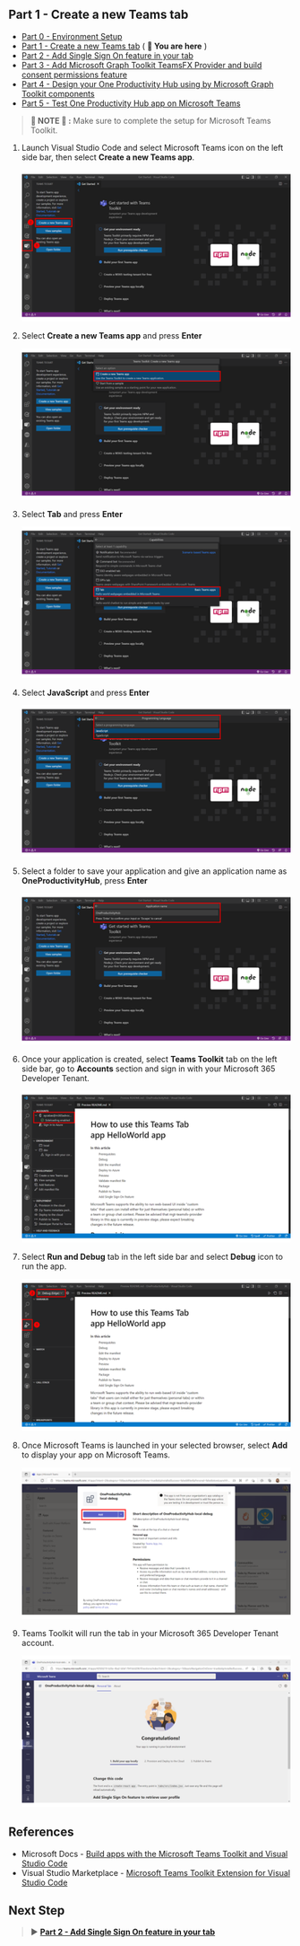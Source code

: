 ## Part 1 - Create a new Teams tab

- [Part 0 - Environment Setup](00-Setup.md) 
- [Part 1 - Create a new Teams tab](01-Create_Teams_tab.md) ( **📍 You are here** )
- [Part 2 - Add Single Sign On feature in your tab](/Labs/02-Create_SSO_Feature.md)
- [Part 3 - Add Microsoft Graph Toolkit TeamsFX Provider and build consent permissions feature](/Labs/03-Initialize_MGT_and_consent_permissions.md)
- [Part 4 - Design your One Productivity Hub using by Microsoft Graph Toolkit components](04-Design_your_tab_using_MGT_components.md)
- [Part 5 - Test One Productivity Hub app on Microsoft Teams](05-Test_your_tab.md)

> **📌 NOTE 📌 :** Make sure to complete the setup for Microsoft Teams Toolkit.

1. Launch Visual Studio Code and select Microsoft Teams icon on the left side bar, then select **Create a new Teams app**.

   ![Microsoft Teams Toolkit Extension for Visual Studio Code](Images/TT-CreateApp-1.PNG)
   
1. Select **Create a new Teams app** and press **Enter**
   
   ![Microsoft Teams Toolkit Extension for Visual Studio Code](Images/TT-CreateApp-2.PNG)

1. Select **Tab** and press **Enter**
   
   ![Microsoft Teams Toolkit Extension for Visual Studio Code](Images/TT-CreateApp-3.PNG)
   
1. Select **JavaScript** and press **Enter**

    ![Microsoft Teams Toolkit Extension for Visual Studio Code](Images/TT-CreateApp-4.PNG)

1. Select a folder to save your application and give an application name as **OneProductivityHub**, press **Enter**

    ![Microsoft Teams Toolkit Extension for Visual Studio Code](Images/TT-CreateApp-5.PNG)
    
1. Once your application is created, select **Teams Toolkit** tab on the left side bar, go to **Accounts** section and sign in with your Microsoft 365 Developer Tenant.

    ![Microsoft Teams Toolkit Extension for Visual Studio Code](Images/TT-CreateApp-6.PNG)

1. Select **Run and Debug** tab in the left side bar and select **Debug** icon to run the app.

    ![Microsoft Teams Toolkit Extension for Visual Studio Code](Images/TT-CreateApp-7.PNG)

1. Once Microsoft Teams is launched in your selected browser, select **Add** to display your app on Microsoft Teams.

    ![Microsoft Teams Toolkit Extension for Visual Studio Code](Images/TT-CreateApp-8.PNG)

1. Teams Toolkit will run the tab in your Microsoft 365 Developer Tenant account.

    ![Microsoft Teams Toolkit Extension for Visual Studio Code](Images/TT-CreateApp-9.PNG)


## References
- Microsoft Docs - [Build apps with the Microsoft Teams Toolkit and Visual Studio Code](https://cda.ms/1Jj)
- Visual Studio Marketplace - [Microsoft Teams Toolkit Extension for Visual Studio Code](https://marketplace.visualstudio.com/items?itemName=TeamsDevApp.ms-teams-vscode-extension)

## Next Step
> ▶️ **[Part 2 - Add Single Sign On feature in your tab](/Labs/02-Create_SSO_Feature.md)**
